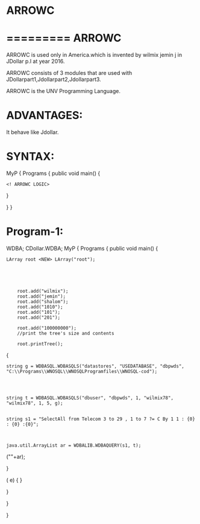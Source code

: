 # ARROWC
=========
ARROWC
=======

ARROWC  is  used  only  in  America.which  is  invented  by wilmix jemin j in  JDollar p.l at year  2016.


ARROWC consists of  3  modules  that  are   used  with JDollarpart1,Jdollarpart2,Jdollarpart3.

ARROWC  is   the  UNV Programming  Language.

ADVANTAGES:
===========

It behave  like Jdollar.


SYNTAX:
=======


<ARROWC>
<IMPORT> 
<PACK> MyP
{
    <CLASS> Programs
    {
          public void main()
        {
		
	<! ARROWC LOGIC>


}

}
}


Program-1:
==========

<ARROWC>
<USE> WDBA;
<USE> CDollar.WDBA;
<IMPORT> 
<PACK> MyP
{
    <CLASS> Programs
    {
          public void main()
        {
		
	LArray root <NEW> LArray("root");
		
	
		
		
		
		root.add("wilmix");
		root.add("jemin");
		root.add("shalom");
		root.add("1010");
		root.add("101");
		root.add("201");
		
		root.add("100000000");
		//print the tree's size and contents
		
		root.printTree();


<TRY>
{

    string g = WDBASQL.WDBASQLS("datastores", "USEDATABASE", "dbpwds", "C:\\Programs\\WNOSQL\\WNOSQLProgramfiles\\WNOSQL-cod");




    string t = WDBASQL.WDBASQLS("dbuser", "dbpwds", 1, "wilmix78", "wilmix78", 1, 5, g);


    string s1 = "SelectAll from Telecom 3 to 29 , 1 to 7 ?= C By 1 1 : {0} : {0} :{0}";



    java.util.ArrayList ar = WDBALIB.WDBAQUERY(s1, t);


<PRINTLN>(""+ar);




}

<CATCH> (<EXE> e) { }


		
}


}

}

